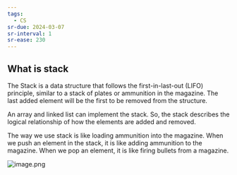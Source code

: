 ```yaml
---
tags:
  - CS
sr-due: 2024-03-07
sr-interval: 1
sr-ease: 230
---
```

## What is stack

The Stack is a data structure that follows the first-in-last-out (LIFO) principle, similar to a stack of plates or ammunition in the magazine.  The last added element will be the first to be removed from the structure.

An array and linked list can implement the stack. So, the stack describes the logical relationship of how the elements are added and removed.

The way we use stack is like loading ammunition into the magazine. When we push an element in the stack, it is like adding ammunition to the magazine. When we pop an element, it is like firing bullets from a magazine.

![image.png](https://obsidianpicture-1320276993.cos.ap-hongkong.myqcloud.com/Obsidian/Picture/202403261730362.png)




